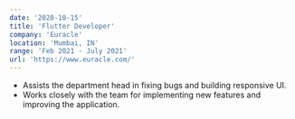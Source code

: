 ```yaml
---
date: '2020-10-15'
title: 'Flutter Developer'
company: 'Euracle'
location: 'Mumbai, IN'
range: 'Feb 2021 - July 2021'
url: 'https://www.euracle.com/'
---
```


- Assists the department head in fixing bugs and building responsive UI.
- Works closely with the team for implementing new features and improving the application.
